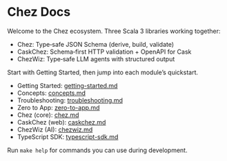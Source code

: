 # Chez Docs

Welcome to the Chez ecosystem. Three Scala 3 libraries working together:

- Chez: Type‑safe JSON Schema (derive, build, validate)
- CaskChez: Schema‑first HTTP validation + OpenAPI for Cask
- ChezWiz: Type‑safe LLM agents with structured output

Start with Getting Started, then jump into each module’s quickstart.

- Getting Started: [getting-started.md](./getting-started.md)
- Concepts: [concepts.md](./concepts.md)
- Troubleshooting: [troubleshooting.md](./troubleshooting.md)
- Zero to App: [zero-to-app.md](./zero-to-app.md)
- Chez (core): [chez.md](./chez.md)
- CaskChez (web): [caskchez.md](./caskchez.md)
- ChezWiz (AI): [chezwiz.md](./chezwiz.md)
- TypeScript SDK: [typescript-sdk.md](./typescript-sdk.md)

Run `make help` for commands you can use during development.
